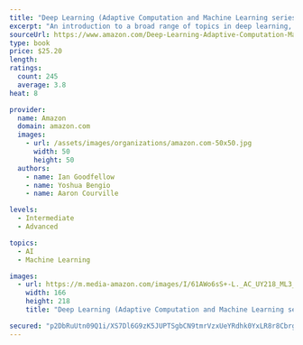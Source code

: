```yaml
---
title: "Deep Learning (Adaptive Computation and Machine Learning series)"
excerpt: "An introduction to a broad range of topics in deep learning, covering mathematical and conceptual background, deep learning techniques used in industry, and research perspectives."
sourceUrl: https://www.amazon.com/Deep-Learning-Adaptive-Computation-Machine/dp/0262035618/
type: book
price: $25.20
length: 
ratings:
  count: 245
  average: 3.8
heat: 8

provider:
  name: Amazon
  domain: amazon.com
  images:
    - url: /assets/images/organizations/amazon.com-50x50.jpg
      width: 50
      height: 50
  authors:
    - name: Ian Goodfellow
    - name: Yoshua Bengio
    - name: Aaron Courville

levels:
  - Intermediate
  - Advanced

topics:
  - AI
  - Machine Learning

images:
  - url: https://m.media-amazon.com/images/I/61AWo6sS+-L._AC_UY218_ML3_.jpg
    width: 166
    height: 218
    title: "Deep Learning (Adaptive Computation and Machine Learning series)"

secured: "p2DbRuUtn09Q1i/XS7Dl6G9zK5JUPTSgbCN9tmrVzxUeYRdhk0YxLR8r8CbrgV8Mdh7aqc0wBah0yZRqiaGV2lCP8cj6Io46lAbSLIe5q18QEdyw5z5Jr7bZQ49Jk19GbLTlaT9haolUPC8jGH98AFrVEWk002vV2PDwowvSiotRnLh+eCby0Xt/2AZRmKKZWu8V6NM9LFKz8WE5NhAJeJXjCM8bjy/tBIqK3UYl7qCnhAUCuSbcVoyjJ2SXE/Jxn11yGw/6andAgYl2H40tjA==;hRKuYwnKAJVZGH0m3W2xow=="
---
```


